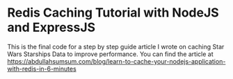 # Redis Caching Tutorial with NodeJS and ExpressJS
This is the final code for a step by step guide article I wrote on caching Star Wars Starships Data to improve performance. You can find the article at https://abdullahsumsum.com/blog/learn-to-cache-your-nodejs-application-with-redis-in-6-minutes
